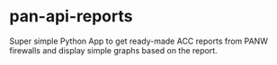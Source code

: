 # pan-api-reports
Super simple Python App to get ready-made ACC reports from PANW firewalls and display simple graphs based on the report.
